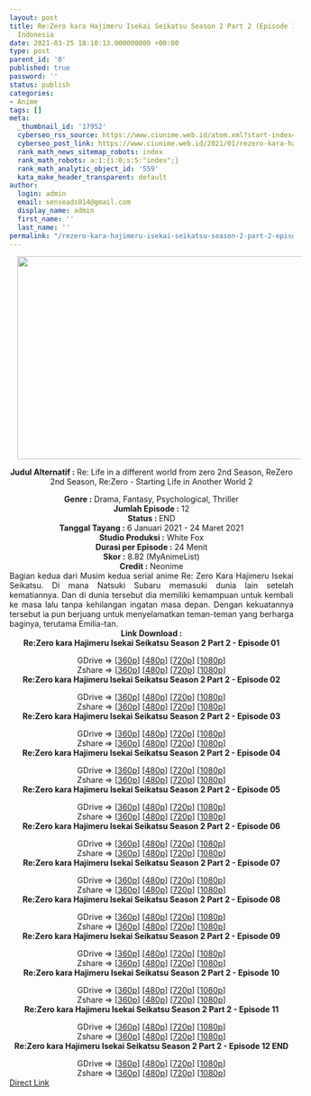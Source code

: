 ```yaml
---
layout: post
title: Re:Zero kara Hajimeru Isekai Seikatsu Season 2 Part 2 (Episode 12 END) Subtitle
  Indonesia
date: 2021-03-25 18:10:13.000000000 +00:00
type: post
parent_id: '0'
published: true
password: ''
status: publish
categories:
- Anime
tags: []
meta:
  _thumbnail_id: '17952'
  cyberseo_rss_source: https://www.ciunime.web.id/atom.xml?start-index=301&max-results=150
  cyberseo_post_link: https://www.ciunime.web.id/2021/01/rezero-kara-hajimeru-isekai-seikatsu.html
  rank_math_news_sitemap_robots: index
  rank_math_robots: a:1:{i:0;s:5:"index";}
  rank_math_analytic_object_id: '559'
  kata_make_header_transparent: default
author:
  login: admin
  email: senseads014@gmail.com
  display_name: admin
  first_name: ''
  last_name: ''
permalink: "/rezero-kara-hajimeru-isekai-seikatsu-season-2-part-2-episode-12-end-subtitle-indonesia/"
---
```

<div style="text-align: center;">
<div style="text-align: left;">
<div class="separator" style="clear: both; text-align: center;"><a href="https://1.bp.blogspot.com/-5_jywEf3sb0/X_aAVn1YxgI/AAAAAAAAeac/wjUHSSfg0x08y_UJzbI-6svTmzEAdGIzgCLcBGAsYHQ/s1280/Re%2BZero%2Bkara%2BHajimeru%2BIsekai%2BSeikatsu%2BSeason%2B2%2BPart%2B2.jpg" style="margin-left: 1em; margin-right: 1em;"><img border="0" data-original-height="720" data-original-width="1280" height="360" src="{{ site.baseurl }}/assets/2021/03/Re%2BZero%2Bkara%2BHajimeru%2BIsekai%2BSeikatsu%2BSeason%2B2%2BPart%2B2.jpg" width="640" /></a></div>
<div class="separator" style="clear: both; text-align: center;"></div>
</div>
<p><b>Judul</b><b><b> Alternatif</b> :</b> Re: Life in a different world from zero 2nd Season, ReZero 2nd Season, Re:Zero - Starting Life in Another World 2</div>
<div style="text-align: center;"><b><b>Genre :</b></b>&nbsp;Drama, Fantasy, Psychological, Thriller</div>
<div style="text-align: center;"><b>Jumlah Episode :</b> 12<br /><b>Status : </b>END<br /><b>Tanggal Tayang :</b> 6 Januari&nbsp;2021&nbsp;- 24 Maret 2021<br /><b>Studio Produksi :</b> White Fox<br /><b>Durasi per Episode :</b> 24 Menit</div>
<div style="text-align: center;"><b>Skor :</b> 8.82 (MyAnimeList)<br /><b>Credit :</b> Neonime</div>
<div style="text-align: center;"></div>
<div style="text-align: justify;">Bagian kedua dari Musim kedua serial anime Re: Zero Kara Hajimeru Isekai Seikatsu. Di mana Natsuki Subaru memasuki dunia lain setelah kematiannya. Dan di dunia tersebut dia memiliki kemampuan untuk kembali ke masa lalu tanpa kehilangan ingatan masa depan. Dengan kekuatannya tersebut ia pun berjuang untuk menyelamatkan teman-teman yang berharga baginya, terutama Emilia-tan.</div>
<div style="text-align: justify;"></div>
<div style="text-align: justify;"></div>
<div style="text-align: center;"><b>Link Download :</b></div>
<div style="text-align: center;"><b>Re:Zero kara Hajimeru Isekai Seikatsu Season 2 Part 2 - Episode 01</b></p>
<div style="text-align: center;">GDrive =&gt; [<a href="https://racaty.net/szdsbjw61tww" target="_blank" rel="noopener">360p</a>] [<a href="https://drive.google.com/uc?export=download&amp;id=1ENfskCwRGDumShqkAOEMu22TjBQY9XHT" target="_blank" rel="noopener">480p</a>] [<a href="https://drive.google.com/uc?export=download&amp;id=129mHiuhvA8EQz0htBew5aKOrABkns_Fn" target="_blank" rel="noopener">720p</a>] [<a href="https://drive.google.com/uc?export=download&amp;id=1PmpoeOb1_eh-QySGIssd38jPFyOaqh-Y" target="_blank" rel="noopener">1080p</a>]<br />Zshare =&gt; [<a href="https://www104.zippyshare.com/v/w28w2sMl/file.html" target="_blank" rel="noopener">360p</a>] [<a href="https://www65.zippyshare.com/v/A4EDoVul/file.html" target="_blank" rel="noopener">480p</a>] [<a href="https://www70.zippyshare.com/v/hmH1MO9q/file.html" target="_blank" rel="noopener">720p</a>] [<a href="https://www103.zippyshare.com/v/6VPTSHxF/file.html" target="_blank" rel="noopener">1080p</a>] </div>
<div style="text-align: center;"><b>Re:Zero kara Hajimeru Isekai Seikatsu Season 2 Part 2 - Episode 02</b></p>
<div>GDrive =&gt; [<a href="https://racaty.net/jjcq8ogznkgj" target="_blank" rel="noopener">360p</a>] [<a href="https://drive.google.com/uc?export=download&amp;id=1obzq8SAxv2hA0Frpp-XRk35rvF0LA6hq" target="_blank" rel="noopener">480p</a>] [<a href="https://drive.google.com/uc?export=download&amp;id=14KM2y76hV7mRX3c1fec3R9nvYExLGGXt" target="_blank" rel="noopener">720p</a>] [<a href="https://drive.google.com/uc?export=download&amp;id=1USymlD7wCYEebyy7XWME1P4Ns7hgW5F6" target="_blank" rel="noopener">1080p</a>]<br />Zshare =&gt; [<a href="https://www107.zippyshare.com/v/9FZyclQq/file.html" target="_blank" rel="noopener">360p</a>] [<a href="https://www73.zippyshare.com/v/Bu8Vs613/file.html" target="_blank" rel="noopener">480p</a>] [<a href="https://www63.zippyshare.com/v/Cvo66QGo/file.html" target="_blank" rel="noopener">720p</a>] [<a href="https://www56.zippyshare.com/v/237fvQOH/file.html" target="_blank" rel="noopener">1080p</a>]</div>
<div><b>Re:Zero kara Hajimeru Isekai Seikatsu Season 2 Part 2 - Episode 03</b></p>
<div>GDrive =&gt; [<a href="https://elsfile.org/download.php?MkdLdTE3MUpXcnErK3Q2Q2FkY2FZNDZTWDNzWTVuK09UQkYxbm1Nb1dBYz06Oqv%2BycybwLhEZ%2FmUYN8OuYo%3D" target="_blank" rel="noopener">360p</a>] [<a href="https://drive.google.com/uc?export=download&amp;id=1l56Bx3UxSNlxjlNn87_tx0OrCoKvcQsn" target="_blank" rel="noopener">480p</a>] [<a href="https://drive.google.com/uc?export=download&amp;id=19uMJVGL9pZtm5oB7PX_Hf5bZoBJnyuOe" target="_blank" rel="noopener">720p</a>] [<a href="https://drive.google.com/uc?export=download&amp;id=1V76VQERtpTx2Qq0SveE4Ev38i2DrUzey" target="_blank" rel="noopener">1080p</a>]<br />Zshare =&gt; [<a href="https://www78.zippyshare.com/v/qIBT2xo7/file.html" target="_blank" rel="noopener">360p</a>] [<a href="https://www1.zippyshare.com/v/8Vo7XM9o/file.html" target="_blank" rel="noopener">480p</a>] [<a href="https://www26.zippyshare.com/v/8J792W4h/file.html" target="_blank" rel="noopener">720p</a>] [<a href="https://www54.zippyshare.com/v/wvoEyGWB/file.html" target="_blank" rel="noopener">1080p</a>]</div>
</div>
<div><b>Re:Zero kara Hajimeru Isekai Seikatsu Season 2 Part 2 - Episode 04</b></p>
<div>GDrive =&gt; [<a href="https://racaty.net/p7j0fxl2ufyc" target="_blank" rel="noopener">360p</a>] [<a href="https://drive.google.com/uc?export=download&amp;id=1KOpSnTTvm2m6h-IITPLn21pkOH0V5TB4" target="_blank" rel="noopener">480p</a>] [<a href="https://drive.google.com/uc?export=download&amp;id=1zhhIlCEXxr6gey286E_7PvlFDRlEMcxe" target="_blank" rel="noopener">720p</a>] [<a href="https://drive.google.com/uc?export=download&amp;id=1umk2k5O1Z-FfsCe8kETmZ5oyRhGe7hG2" target="_blank" rel="noopener">1080p</a>]<br />Zshare =&gt; [<a href="https://www48.zippyshare.com/v/oDnKRHNe/file.html" target="_blank" rel="noopener">360p</a>] [<a href="https://www44.zippyshare.com/v/J1JXHXYC/file.html" target="_blank" rel="noopener">480p</a>] [<a href="https://www70.zippyshare.com/v/gVl5S0aG/file.html" target="_blank" rel="noopener">720p</a>] [<a href="https://www19.zippyshare.com/v/8DDJb2xm/file.html" target="_blank" rel="noopener">1080p</a>]</div>
</div>
<div><b>Re:Zero kara Hajimeru Isekai Seikatsu Season 2 Part 2 - Episode 05</b></p>
<div>GDrive =&gt; [<a href="https://elsfile.org/download.php?dzg4WWtTWmgyQmRNRVBmbFZ2N3FmcXhnMFJpY1UvYU54aTN5eDlydU43UT06OoLwhEcB%2BmkNKjGSxqQZvsU%3D" target="_blank" rel="noopener">360p</a>] [<a href="https://drive.google.com/uc?export=download&amp;id=1KkT6x2c0wNdwvxhI6NdaQNj5ls8lQA_X" target="_blank" rel="noopener">480p</a>] [<a href="https://drive.google.com/uc?export=download&amp;id=1Fs47icgWSru13S7SmWXKU1yAIzWrZUjJ" target="_blank" rel="noopener">720p</a>] [<a href="https://drive.google.com/uc?export=download&amp;id=1c8j1yY5-4OqYgtIH9EqmfzktQuqtU12E" target="_blank" rel="noopener">1080p</a>]<br />Zshare =&gt; [<a href="https://www16.zippyshare.com/v/j7CtZCM1/file.html" target="_blank" rel="noopener">360p</a>] [<a href="https://www77.zippyshare.com/v/H7JxXdOB/file.html" target="_blank" rel="noopener">480p</a>] [<a href="https://www81.zippyshare.com/v/zpV2mJkA/file.html" target="_blank" rel="noopener">720p</a>] [<a href="https://www29.zippyshare.com/v/v7nb5HRY/file.html" target="_blank" rel="noopener">1080p</a>]</div>
</div>
<div><b>Re:Zero kara Hajimeru Isekai Seikatsu Season 2 Part 2 - Episode 06</b></p>
<div>GDrive =&gt; [<a href="https://elsfile.org/download.php?eEZ2eWRqZjl1L0hJV3RFTTlNWUo4OHlBbCtzb2h1YUNlTWtkR3JWM0tCST06Opz14CcmaHvsRamHAwpEkEE%3D" target="_blank" rel="noopener">360p</a>] [<a href="https://drive.google.com/uc?export=download&amp;id=1ZyzSUeeiYeaKAzGtiUSUMhjAa_GcxDE2" target="_blank" rel="noopener">480p</a>] [<a href="https://drive.google.com/uc?export=download&amp;id=18Nds2g-FsGUSMQCeiP95NyossEQ-sbVn" target="_blank" rel="noopener">720p</a>] [<a href="https://drive.google.com/uc?export=download&amp;id=1UauPnPTpRFpzz85-_7XaLH94zKjCvQFx" target="_blank" rel="noopener">1080p</a>]<br />Zshare =&gt; [<a href="https://www9.zippyshare.com/v/EKStJh4n/file.html" target="_blank" rel="noopener">360p</a>] [<a href="https://www107.zippyshare.com/v/AU1JXS9H/file.html" target="_blank" rel="noopener">480p</a>] [<a href="https://www24.zippyshare.com/v/J2RbqBDT/file.html" target="_blank" rel="noopener">720p</a>] [<a href="https://www6.zippyshare.com/v/s7HNsOgH/file.html" target="_blank" rel="noopener">1080p</a>]</div>
</div>
<div><b>Re:Zero kara Hajimeru Isekai Seikatsu Season 2 Part 2 - Episode 07</b></p>
<div>GDrive =&gt; [<a href="https://elsfile.org/download.php?SmhRUzNhaGdKRDRwbVdyNStlL0FndTBDVDhyNWQ1Zk9yNmhDTUloQ1Rocz06OoB0iQunIM6FqPkc2aQK7zA%3D" target="_blank" rel="noopener">360p</a>] [<a href="https://drive.google.com/uc?export=download&amp;id=1HvMP-47gTf_WrqhS620BxDJo30cQI28P" target="_blank" rel="noopener">480p</a>] [<a href="https://drive.google.com/uc?export=download&amp;id=1unuunCNItor_0IikIUyayAhHSy-WAqgk" target="_blank" rel="noopener">720p</a>] [<a href="https://drive.google.com/uc?export=download&amp;id=1I1Dhc0TpEyjjSDadLIbPC82islDPqbcJ" target="_blank" rel="noopener">1080p</a>]<br />Zshare =&gt; [<a href="https://www12.zippyshare.com/v/t9kW51Uj/file.html" target="_blank" rel="noopener">360p</a>] [<a href="https://www6.zippyshare.com/v/6XKgcj4a/file.html" target="_blank" rel="noopener">480p</a>] [<a href="https://www3.zippyshare.com/v/fGluBcx4/file.html" target="_blank" rel="noopener">720p</a>] [<a href="https://www82.zippyshare.com/v/XmeBNyP4/file.html" target="_blank" rel="noopener">1080p</a>]</div>
</div>
<div><b>Re:Zero kara Hajimeru Isekai Seikatsu Season 2 Part 2 - Episode 08</b></p>
<div>GDrive =&gt; [<a href="https://elsfile.org/download.php?OU9vL0hmVDlOK2lyQUtPTi9sRWxSUzRqbitqb01kLzVoLytCcHpnL25HND06OiacIC2C9ijTKt9Wc6%2B3Mdg%3D" target="_blank" rel="noopener">360p</a>] [<a href="https://drive.google.com/uc?export=download&amp;id=1YaTSrxoSqgaSG8oGJp9q8-oZaCbn0SOp" target="_blank" rel="noopener">480p</a>] [<a href="https://drive.google.com/uc?export=download&amp;id=1wibP5x-aMEpPcDDHX-gEInVDafS_qOMF" target="_blank" rel="noopener">720p</a>] [<a href="https://drive.google.com/uc?export=download&amp;id=1IvFN0s06D5vdANv8m9qkejHPe8hQZn_8" target="_blank" rel="noopener">1080p</a>]<br />Zshare =&gt; [<a href="https://www111.zippyshare.com/v/YewExVjS/file.html" target="_blank" rel="noopener">360p</a>] [<a href="https://www54.zippyshare.com/v/VWzbIV8B/file.html" target="_blank" rel="noopener">480p</a>] [<a href="https://www103.zippyshare.com/v/kCbUhEJO/file.html" target="_blank" rel="noopener">720p</a>] [<a href="https://www59.zippyshare.com/v/elxgw2HM/file.html" target="_blank" rel="noopener">1080p</a>]</div>
</div>
<div><b>Re:Zero kara Hajimeru Isekai Seikatsu Season 2 Part 2 - Episode 09</b></p>
<div>GDrive =&gt; [<a href="https://elsfile.org/download.php?ZW5hQ3ZUbVhSZ1BNY0JxUFRGWWZQZzJRYjZTNFVLb0RzWnRaTGQvWTYxdz06Oor1Ucf9WK4XUaOeQRskMDY%3D" target="_blank" rel="noopener">360p</a>] [<a href="https://drive.google.com/uc?export=download&amp;id=1bbO_qUEd_irWmmngLm_uqsjW4dHnCIx-" target="_blank" rel="noopener">480p</a>] [<a href="https://drive.google.com/uc?export=download&amp;id=1BqqjriJyjWzu44sh6IoZgUjxrWCqpq-u" target="_blank" rel="noopener">720p</a>] [<a href="https://drive.google.com/uc?export=download&amp;id=1WMtjZrJixn2AUAMF32dgjzbIejE3052i" target="_blank" rel="noopener">1080p</a>]<br />Zshare =&gt; [<a href="https://www95.zippyshare.com/v/Wrsvbj0m/file.html" target="_blank" rel="noopener">360p</a>] [<a href="https://www30.zippyshare.com/v/uVJS6tmm/file.html" target="_blank" rel="noopener">480p</a>] [<a href="https://www29.zippyshare.com/v/Eog2GRU7/file.html" target="_blank" rel="noopener">720p</a>] [<a href="https://www15.zippyshare.com/v/09KPx29q/file.html" target="_blank" rel="noopener">1080p</a>]</div>
</div>
<div><b>Re:Zero kara Hajimeru Isekai Seikatsu Season 2 Part 2 - Episode 10</b></p>
<div>GDrive =&gt; [<a href="https://racaty.net/xctdijn04nes" target="_blank" rel="noopener">360p</a>] [<a href="https://drive.google.com/uc?export=download&amp;id=1cP1eSfQQyItw5QK6U8RaVq2Mwj-9IBXl" target="_blank" rel="noopener">480p</a>] [<a href="https://drive.google.com/uc?export=download&amp;id=1tGrbhE3FJsAxhMlbxSPcH7K5qphRCn_H" target="_blank" rel="noopener">720p</a>] [<a href="https://drive.google.com/uc?export=download&amp;id=1bhy9Vmh8g6nv_VEy6WPhiEBAbGeynlPc" target="_blank" rel="noopener">1080p</a>]<br />Zshare =&gt; [<a href="https://www15.zippyshare.com/v/GL4xDSAO/file.html" target="_blank" rel="noopener">360p</a>] [<a href="https://www58.zippyshare.com/v/aaHyNw30/file.html" target="_blank" rel="noopener">480p</a>] [<a href="https://www74.zippyshare.com/v/HpsstAHD/file.html" target="_blank" rel="noopener">720p</a>] [<a href="https://www115.zippyshare.com/v/thtbXvmA/file.html" target="_blank" rel="noopener">1080p</a>]</div>
</div>
<div><b>Re:Zero kara Hajimeru Isekai Seikatsu Season 2 Part 2 - Episode 11</b></p>
<div>GDrive =&gt; [<a href="https://acefile.co/f/39800334/re-zero-s2-p2-11-360p-samehadaku-vip-mp4" target="_blank" rel="noopener">360p</a>] [<a href="https://drive.google.com/uc?export=download&amp;id=1wflRvoOQByOchZV29eua8rj4R5N1tZ3r" target="_blank" rel="noopener">480p</a>] [<a href="https://drive.google.com/uc?export=download&amp;id=19AwLiPV8ZaOH0eBwANTaUZibxBKHbz0q" target="_blank" rel="noopener">720p</a>] [<a href="https://drive.google.com/file/d/1ttRarh6goJ0-VRQJyOVaNSIUoczeF9jC/view?usp=sharing" target="_blank" rel="noopener">1080p</a>]<br />Zshare =&gt; [<a href="https://www30.zippyshare.com/v/bwyxjFUd/file.html" target="_blank" rel="noopener">360p</a>] [<a href="https://www30.zippyshare.com/v/bKOC7VeB/file.html" target="_blank" rel="noopener">480p</a>] [<a href="https://www30.zippyshare.com/v/NHz7Zzyy/file.html" target="_blank" rel="noopener">720p</a>] [<a href="https://www16.zippyshare.com/v/POWshYCO/file.html" target="_blank" rel="noopener">1080p</a>]</div>
</div>
<div><b>Re:Zero kara Hajimeru Isekai Seikatsu Season 2 Part 2 - Episode 12 END</b></p>
<div>GDrive =&gt; [<a href="https://elsfile.org/download.php?OTRpY2FqOTVxQk1mU0tuUE5kc011N0RhUXJaaUM3NDZueGtCdlhaVnk1cz06OiZIomM8pPn1HQUQQWlDhTA%3D" target="_blank" rel="noopener">360p</a>] [<a href="https://drive.google.com/uc?export=download&amp;id=11AocD4e7h3V42R9bDwtnifHqL3YTFaT7" target="_blank" rel="noopener">480p</a>] [<a href="https://drive.google.com/uc?export=download&amp;id=11EYLTosGUXvY2_sfdQTm_cqUF1dNWXH6" target="_blank" rel="noopener">720p</a>] [<a href="https://drive.google.com/uc?export=download&amp;id=1njiJACy4jZUd-qeR7ya9gRIvacvnwXng" target="_blank" rel="noopener">1080p</a>]<br />Zshare =&gt; [<a href="https://www56.zippyshare.com/v/HsLBD8gz/file.html" target="_blank" rel="noopener">360p</a>] [<a href="https://www26.zippyshare.com/v/JwSVPnNM/file.html" target="_blank" rel="noopener">480p</a>] [<a href="https://www13.zippyshare.com/v/ezGdffvo/file.html" target="_blank" rel="noopener">720p</a>] [<a href="https://www75.zippyshare.com/v/SBCb9djU/file.html" target="_blank" rel="noopener">1080p</a>]</div>
</div>
</div>
</div>
<link rel="stylesheet" href="https://cdnjs.cloudflare.com/ajax/libs/font-awesome/4.7.0/css/font-awesome.min.css" />
<div class="divbtn"> <a href="https://handymansurrender.com/fihup8buzv?key=94550f7ce39444073321dde3b8782f97" class="btn"><i class="fa fa-download"></i> Direct Link</a> </div>
